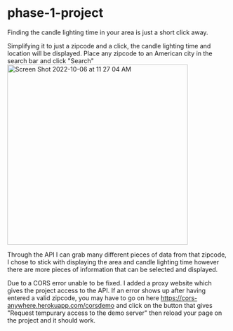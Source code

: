 # phase-1-project
Finding the candle lighting time in your area is just a short click away. 

Simplifying it to just a zipcode and a click, the candle lighting time and location will be displayed. 
Place any zipcode to an American city in the search bar and click "Search"
<img width="411" alt="Screen Shot 2022-10-06 at 11 27 04 AM" src="https://user-images.githubusercontent.com/109253075/194392800-44f25d69-0f4a-43a8-ab7e-543afe9afb32.png">


Through the API I can grab many different pieces of data from that zipcode, I chose to stick with displaying the area and candle lighting time however there are more pieces of information that can be selected and displayed. 

Due to a CORS error unable to be fixed. I added a proxy website which gives the project access to the API.
If an error shows up after having entered a valid zipcode, you may have to go on here https://cors-anywhere.herokuapp.com/corsdemo and click on the button that gives "Request tempurary access to the demo server" then reload your page on the project and it should work. 
